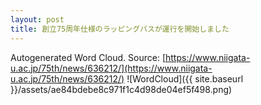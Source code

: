 ```yaml
---
layout: post
title: 創立75周年仕様のラッピングバスが運行を開始しました
---
```

Autogenerated Word Cloud.
Source\: [https://www.niigata-u.ac.jp/75th/news/636212/](https://www.niigata-u.ac.jp/75th/news/636212/)
![WordCloud]({{ site.baseurl }}/assets/ae84bdebe8c971f1c4d98de04ef5f498.png)